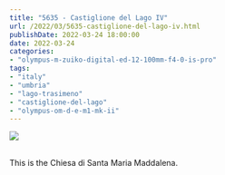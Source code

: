 ```yaml
---
title: "5635 - Castiglione del Lago IV"
url: /2022/03/5635-castiglione-del-lago-iv.html
publishDate: 2022-03-24 18:00:00
date: 2022-03-24
categories:
- "olympus-m-zuiko-digital-ed-12-100mm-f4-0-is-pro"
tags:
- "italy"
- "umbria"
- "lago-trasimeno"
- "castiglione-del-lago"
- "olympus-om-d-e-m1-mk-ii"
---
```

<div class="container">
<div class="center"><a target="_blank" href="https://d25zfm9zpd7gm5.cloudfront.net/1200x1200/2019/20190904_112725_lr.jpg"><img class="webfeedsFeaturedVisual" src="https://d25zfm9zpd7gm5.cloudfront.net/0600x0600/2019/20190904_112725_lr.jpg" /></a></div>
</div>
<br />

This is the Chiesa di Santa Maria Maddalena.
